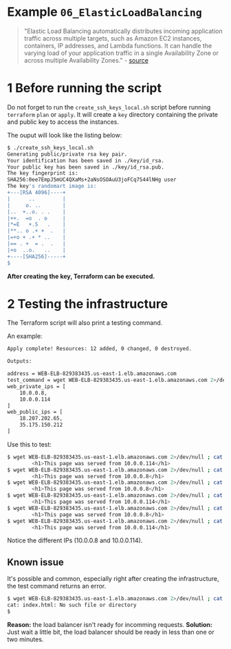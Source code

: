 # Example `06_ElasticLoadBalancing`
> "Elastic Load Balancing automatically distributes incoming application traffic across multiple targets, such as Amazon EC2 instances, containers, IP addresses, and Lambda functions. It can handle the varying load of your application traffic in a single Availability Zone or across multiple Availability Zones." - [source](https://aws.amazon.com/elasticloadbalancing)

# 1 Before running the script
Do not forget to run the `create_ssh_keys_local.sh` script before running `terraform` `plan` or `apply`. It will create a `key` directory containing  the private and public key to access the instances.

The ouput will look like the listing below:

```bash
$ ./create_ssh_keys_local.sh
Generating public/private rsa key pair.
Your identification has been saved in ./key/id_rsa.
Your public key has been saved in ./key/id_rsa.pub.
The key fingerprint is:
SHA256:0ee7EmpJ5mUC4QXaMs+2aNsOSOAuU3joFCq7S44lNHg user
The key's randomart image is:
+---[RSA 4096]----+
|      ..         |
|     o. ..       |
|..  +..o. . .    |
|++.  =o  . o     |
|*=E   +.S   .    |
|**.. o .+ +  .   |
|=+o + .+ * ..    |
|== . +  = .  .   |
|+o  ..o.   ..    |
+----[SHA256]-----+
$
```
**After creating the key, Terraform can be executed.**

# 2 Testing the infrastructure
The Terraform script will also print a testing command.

An example:

```bash
Apply complete! Resources: 12 added, 0 changed, 0 destroyed.

Outputs:

address = WEB-ELB-829383435.us-east-1.elb.amazonaws.com
test_command = wget WEB-ELB-829383435.us-east-1.elb.amazonaws.com 2>/dev/null ; cat index.html | grep served ; rm index.html
web_private_ips = [
    10.0.0.8,
    10.0.0.114
]
web_public_ips = [
    18.207.202.65,
    35.175.150.212
]
```

Use this to test:

```bash
$ wget WEB-ELB-829383435.us-east-1.elb.amazonaws.com 2>/dev/null ; cat index.html | grep served ; rm index.html
        <h1>This page was served from 10.0.0.114</h1>
$ wget WEB-ELB-829383435.us-east-1.elb.amazonaws.com 2>/dev/null ; cat index.html | grep served ; rm index.html
        <h1>This page was served from 10.0.0.8</h1>
$ wget WEB-ELB-829383435.us-east-1.elb.amazonaws.com 2>/dev/null ; cat index.html | grep served ; rm index.html
        <h1>This page was served from 10.0.0.8</h1>
$ wget WEB-ELB-829383435.us-east-1.elb.amazonaws.com 2>/dev/null ; cat index.html | grep served ; rm index.html
        <h1>This page was served from 10.0.0.114</h1>
$ wget WEB-ELB-829383435.us-east-1.elb.amazonaws.com 2>/dev/null ; cat index.html | grep served ; rm index.html
        <h1>This page was served from 10.0.0.8</h1>
$ wget WEB-ELB-829383435.us-east-1.elb.amazonaws.com 2>/dev/null ; cat index.html | grep served ; rm index.html
        <h1>This page was served from 10.0.0.114</h1>
```

Notice the different IPs (10.0.0.8 and 10.0.0.114).

## Known issue
It's possible and common, especially right after creating the infrastructure, the test command returns an error.

```bash
$ wget WEB-ELB-829383435.us-east-1.elb.amazonaws.com 2>/dev/null ; cat index.html | grep served ; rm index.html
cat: index.html: No such file or directory
$
```
**Reason:** the load balancer isn't ready for incomming requests. **Solution:** Just wait a little bit, the load balancer should be ready in less than one or two minutes.